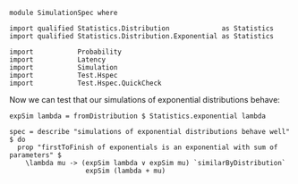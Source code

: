 ```{.haskell .hidden}
module SimulationSpec where

import qualified Statistics.Distribution             as Statistics
import qualified Statistics.Distribution.Exponential as Statistics

import           Probability
import           Latency
import           Simulation
import           Test.Hspec
import           Test.Hspec.QuickCheck
```

Now we can test that our simulations of exponential distributions behave:
```{.haskell .literate}
expSim lambda = fromDistribution $ Statistics.exponential lambda

spec = describe "simulations of exponential distributions behave well" $ do
  prop "firstToFinish of exponentials is an exponential with sum of parameters" $
    \lambda mu -> (expSim lambda ∨ expSim mu) `similarByDistribution`
                   expSim (lambda + mu)
```

